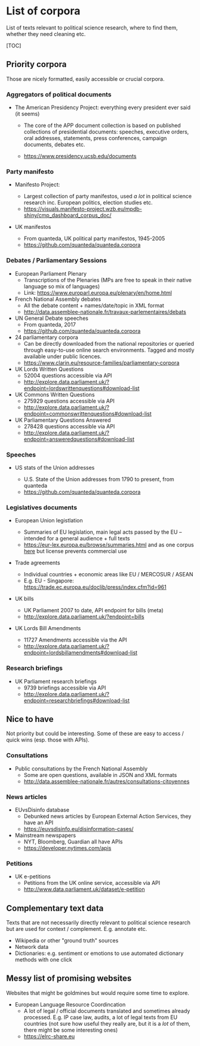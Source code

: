 # List of corpora



List of texts relevant to political science research, where to find them, whether they need cleaning etc. 

[TOC]

## Priority corpora

Those are nicely formatted, easily accessible or crucial corpora.



### Aggregators of political documents

* The American Presidency Project: everything every president ever said (it seems)

  * The core of the APP document collection is based on published collections of presidential documents: speeches, executive orders, oral addresses, statements, press conferences, campaign documents, debates etc.

  * https://www.presidency.ucsb.edu/documents



### Party manifesto

* Manifesto Project: 
  * Largest collection of party manifestos, used *a lot* in political science research inc. European politics, election studies etc. 
  * https://visuals.manifesto-project.wzb.eu/mpdb-shiny/cmp_dashboard_corpus_doc/

* UK manifestos

  * From quanteda, UK political party manifestos, 1945-2005
  * https://github.com/quanteda/quanteda.corpora

  

### Debates / Parliamentary Sessions

* European Parliament Plenary
  * Transcriptions of the Plenaries (MPs are free to speak in their native language so mix of languages)
  * Link: https://www.europarl.europa.eu/plenary/en/home.html
* French National Assembly debates
  * All the debate content + names/date/topic in XML format 
  * http://data.assemblee-nationale.fr/travaux-parlementaires/debats
* UN General Debate speeches
  * From quanteda, 2017
  * https://github.com/quanteda/quanteda.corpora
* 24 parliamentary corpora
  * Can be directly downloaded from the national repositories or queried through easy-to-use online search environments. Tagged and mostly available under public licences.
  * https://www.clarin.eu/resource-families/parliamentary-corpora
* UK Lords Written Questions
  * 52004 questions accessible via API
  * http://explore.data.parliament.uk/?endpoint=lordswrittenquestions#download-list
* UK Commons Written Questions
  * 275929 questions accessible via API
  * http://explore.data.parliament.uk/?endpoint=commonswrittenquestions#download-list
* UK Parliamentary Questions Answered
  * 278428 questions accessible via API
  * http://explore.data.parliament.uk/?endpoint=answeredquestions#download-list



### Speeches

* US stats of the Union addresses

  * U.S. State of the Union addresses from 1790 to present, from quanteda
  * https://github.com/quanteda/quanteda.corpora

  

### Legislatives documents

* European Union legistlation
  * Summaries of EU legislation, main legal acts passed by the EU – intended for a general audience + full texts
  * https://eur-lex.europa.eu/browse/summaries.html and as one corpus [here](https://www.sketchengine.eu/eurlex-corpus/) but license prevents commercial use
* Trade agreements
  * Individual countries + economic areas like EU / MERCOSUR / ASEAN
  * E.g. EU - Singapore: https://trade.ec.europa.eu/doclib/press/index.cfm?id=961
* UK bills
  * UK Parliament 2007 to date, API endpoint for bills (meta)
  * http://explore.data.parliament.uk/?endpoint=bills

* UK Lords Bill Amendments
  * 11727 Amendments accessible via the API
  * http://explore.data.parliament.uk/?endpoint=lordsbillamendments#download-list



### Research briefings

* UK Parliament research briefings
  * 9739 briefings accessible via API
  * http://explore.data.parliament.uk/?endpoint=researchbriefings#download-list



## Nice to have 

Not priority but could be interesting. Some of these are easy to access / quick wins (esp. those with APIs).



### Consultations

* Public consultations by the French National Assembly
  * Some are open questions, available in JSON and XML formats
  * http://data.assemblee-nationale.fr/autres/consultations-citoyennes



### News articles

* EUvsDisinfo database
  * Debunked news articles by European External Action Services, they have an API
  * https://euvsdisinfo.eu/disinformation-cases/
* Mainstream newspapers
  * NYT, Bloomberg, Guardian all have APIs
  * https://developer.nytimes.com/apis



### Petitions

* UK e-petitions
  * Petitions from the UK online service, accessible via API
  * http://www.data.parliament.uk/dataset/e-petition





## Complementary text data 

Texts that are not necessarily directly relevant to political science research but are used for context / complement. E.g. annotate etc.

* Wikipedia or other "ground truth" sources
* Network data
* Dictionaries: e.g. sentiment or emotions to use automated dictionary methods with one click





## Messy list of promising websites

Websites that might be goldmines but would require some time to explore. 



* European Language Resource Coordincation
  * A lot of legal / official documents translated and sometimes already processed. E.g. IP case law, audits, a lot of legal texts from EU countries (not sure how useful they really are, but it is a *lot* of them, there might be some interesting ones)
  * https://elrc-share.eu

